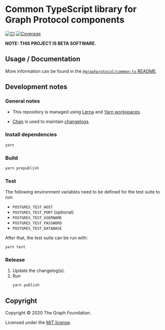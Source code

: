 # Common TypeScript library for Graph Protocol components

[![CI](https://github.com/graphprotocol/common-ts/workflows/CI/badge.svg)](https://github.com/graphprotocol/common-ts/actions?query=workflow%3ACI)
[![Coverage](https://codecov.io/gh/graphprotocol/common-ts/branch/master/graph/badge.svg)](https://codecov.io/gh/graphprotocol/common-ts)

**NOTE: THIS PROJECT IS BETA SOFTWARE.**

## Usage / Documentation

More information can be found in the [`@graphprotocol/common-ts`
README](./packages/common-ts/README.md).

## Development notes

### General notes

- This repository is managed using [Lerna](https://lerna.js.org/) and [Yarn
  workspaces](https://classic.yarnpkg.com/en/docs/workspaces/).

- [Chan](https://github.com/geut/chan/tree/master/packages/chan) is used to
  maintain [changelogs](./packages/common-ts/CHANGELOG.md).

### Install dependencies

```sh
yarn
```

### Build

```sh
yarn prepublish
```

### Test

The following environment variables need to be defined for the test suite to run:

- `POSTGRES_TEST_HOST`
- `POSTGRES_TEST_PORT` (optional)
- `POSTGRES_TEST_USERNAME`
- `POSTGRES_TEST_PASSWORD`
- `POSTGRES_TEST_DATABASE`

After that, the test suite can be run with:

```sh
yarn test
```

### Release

1. Update the changelog(s).
2. Run
   ```sh
   yarn publish
   ```

## Copyright

Copyright &copy; 2020 The Graph Foundation.

Licensed under the [MIT license](LICENSE).
